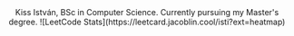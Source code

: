 <div id="header" align="center">
  Kiss István, BSc in Computer Science.
  Currently pursuing my Master's degree.
  ![LeetCode Stats](https://leetcard.jacoblin.cool/isti?ext=heatmap)
</div>

<!--
Commnet
-->
